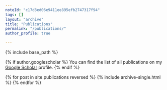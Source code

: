 ```yaml
---
noteId: "c17d3ed06e9411ee895efb2747317f94"
tags: []
layout: "archive"
title: "Publications"
permalink: "/publications/"
author_profile: true

---
```


{% include base_path %}

{% if author.googlescholar %}
  You can find the list of all publications on my <u><a href="{{author.googlescholar}}">Google Scholar</a></u> profile.
{% endif %}

{% for post in site.publications reversed %}
  {% include archive-single.html %}
{% endfor %}
